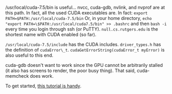 /usr/local/cuda-7.5/bin is useful...
nvcc, cuda-gdb, nvlink, and nvprof are at this path. In fact, all the used CUDA executables are.
In fact:
`export PATH=$PATH:/usr/local/cuda-7.5/bin`
Or, in your home directory,
`echo "export PATH=\$PATH:/usr/local/cuda7.5/bin" >> .bashrc`
and then `bash -i` every time you login through ssh (or PuTTY).
`null.cs.rutgers.edu` is the shortest name with CUDA enabled (so far).

`/usr/local/cuda-7.5/include` has the CUDA includes. `driver_types.h` has the definition of `cudaError\_t`. `cudaGetErrorString(cudaError_t myError)` is also useful to this end.

cuda-gdb doesn't want to work since the GPU cannot be arbitrarily stalled (it also has screens to render, the poor busy thing).
That said, cuda-memcheck does work.

To get started, [this tutorial is handy](https://www.olcf.ornl.gov/tutorials/cuda-vector-addition/).
